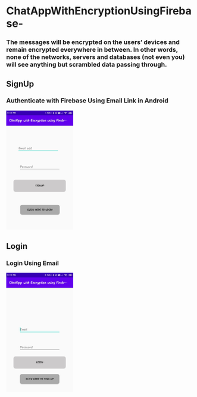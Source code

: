 # ChatAppWithEncryptionUsingFirebase-

###  The messages will be encrypted on the users’ devices and remain encrypted everywhere in between. In other words, none of the networks, servers and databases (not even you) will see anything but scrambled data passing through.


## SignUp   

### Authenticate with Firebase Using Email Link in Android
<img src="image/img2.jpeg" hight=200 width=180>


## Login

### Login Using Email
<img src="image/img1.jpeg" hight=200 width=180>
